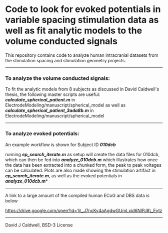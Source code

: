 # Code to look for evoked potentials in variable spacing stimulation data as well as fit analytic models to the volume conducted signals

This repository contains code to analyze human intracranial datasets from the stimulation spacing and stimulation geometry projects.

---
### To analyze the volume conducted signals:

To fit the analytic models from 8 subjects as discussed in David Caldwell's thesis, the following master scripts are useful:  ***calculate_spherical_patient.m*** in ElectrodeModeling/manuscript/spherical_model as well as
***calculate_spherical_patient_3ada8b.m*** in ElectrodeModeling/manuscript/spherical_model

---

### To analyze evoked potentials:

An example workflow is shown for Subject ID ***010dcb***

running ***ep_search_iterate.m*** as setup will create the data files for 010dcb, which can then be fed into ***analyze_010dcb.m*** which illustrates how once the data has been extracted into a chunked form, the peak to peak voltages can be calculated. Plots are also made showing the stimulation artifact in ***ep_search_iterate.m***, as well as the evoked potentials in ***analyze_010dcb.m****

---
A link to a large amount of the compiled human ECoG and DBS data is below

https://drive.google.com/open?id=1j\_J7ncKy4aAgdwGUmLxid6NIPJ8\_Eytz

---

David J Caldwell, BSD-3 License
